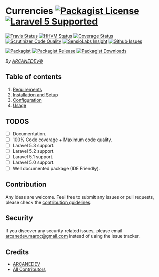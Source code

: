 # Currencies [![Packagist License][badge_license]](LICENSE.md) [![Laravel 5 Supported][badge_laravel]][link-github-repo]

[![Travis Status][badge_build]][link-travis]
[![HHVM Status][badge_hhvm]][link-hhvm]
[![Coverage Status][badge_coverage]][link-scrutinizer]
[![Scrutinizer Code Quality][badge_quality]][link-scrutinizer]
[![SensioLabs Insight][badge_insight]][link-insight]
[![Github Issues][badge_issues]][link-github-issues]

[![Packagist][badge_package]][link-packagist]
[![Packagist Release][badge_release]][link-packagist]
[![Packagist Downloads][badge_downloads]][link-packagist]

*By [ARCANEDEV&copy;](http://www.arcanedev.net/)*

## Table of contents

1. [Requirements](_docs/1.Requirements.md)
2. [Installation and Setup](_docs/2.Installation-and-Setup.md)
3. [Configuration](_docs/3.Configuration.md)
4. [Usage](_docs/4.Usage.md)

## TODOS

  - [ ] Documentation.
  - [ ] 100% Code coverage + Maximum code quality.
  - [ ] Laravel 5.3 support.
  - [ ] Laravel 5.2 support.
  - [ ] Laravel 5.1 support.
  - [ ] Laravel 5.0 support.
  - [ ] Well documented package (IDE Friendly).

## Contribution

Any ideas are welcome. Feel free to submit any issues or pull requests, please check the [contribution guidelines](CONTRIBUTING.md).

## Security

If you discover any security related issues, please email arcanedev.maroc@gmail.com instead of using the issue tracker.

## Credits

- [ARCANEDEV][link-author]
- [All Contributors][link-contributors]

[badge_laravel]:      https://img.shields.io/badge/Laravel%20supported-5.x-orange.svg?style=flat-square
[badge_license]:      https://img.shields.io/packagist/l/arcanedev/currencies.svg?style=flat-square
[badge_build]:        https://img.shields.io/travis/ARCANEDEV/Currencies.svg?style=flat-square
[badge_hhvm]:         https://img.shields.io/hhvm/arcanedev/currencies.svg?style=flat-square
[badge_coverage]:     https://img.shields.io/scrutinizer/coverage/g/ARCANEDEV/Currencies.svg?style=flat-square
[badge_quality]:      https://img.shields.io/scrutinizer/g/ARCANEDEV/Currencies.svg?style=flat-square
[badge_insight]:      https://img.shields.io/sensiolabs/i/[id].svg?style=flat-square
[badge_issues]:       https://img.shields.io/github/issues/ARCANEDEV/Currencies.svg?style=flat-square
[badge_package]:      https://img.shields.io/badge/package-arcanedev/currencies-blue.svg?style=flat-square
[badge_release]:      https://img.shields.io/packagist/v/arcanedev/currencies.svg?style=flat-square
[badge_downloads]:    https://img.shields.io/packagist/dt/arcanedev/currencies.svg?style=flat-square

[link-author]:        https://github.com/arcanedev-maroc
[link-github-repo]:   https://github.com/ARCANEDEV/Currencies
[link-github-issues]: https://github.com/ARCANEDEV/Currencies/issues
[link-contributors]:  https://github.com/ARCANEDEV/Currencies/graphs/contributors
[link-packagist]:     https://packagist.org/packages/arcanedev/currencies
[link-travis]:        https://travis-ci.org/ARCANEDEV/Currencies
[link-hhvm]:          http://hhvm.h4cc.de/package/arcanedev/currencies
[link-scrutinizer]:   https://scrutinizer-ci.com/g/ARCANEDEV/Currencies/?branch=master
[link-insight]:       https://insight.sensiolabs.com/projects/[id]
